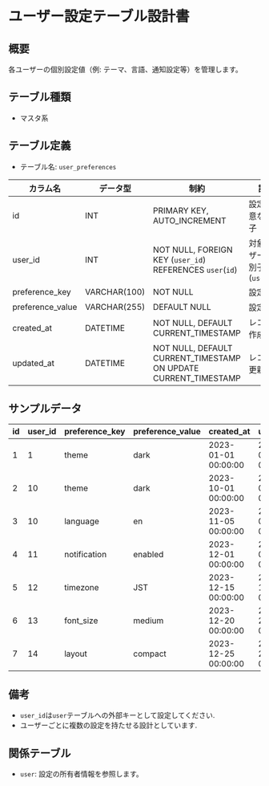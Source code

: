 # ユーザー設定テーブル設計書

## 概要
各ユーザーの個別設定値（例: テーマ、言語、通知設定等）を管理します。

## テーブル種類
- マスタ系

## テーブル定義
- テーブル名: `user_preferences`

| カラム名     | データ型     | 制約                              | 説明                           |
|--------------|--------------|-----------------------------------|--------------------------------|
| id           | INT          | PRIMARY KEY, AUTO_INCREMENT       | 設定の一意な識別子             |
| user_id      | INT          | NOT NULL, FOREIGN KEY (`user_id`) REFERENCES `user`(`id`) | 対象ユーザーの識別子 (`user.id`) |
| preference_key   | VARCHAR(100)  | NOT NULL                        | 設定キー                       |
| preference_value | VARCHAR(255)  | DEFAULT NULL                    | 設定値                         |
| created_at   | DATETIME     | NOT NULL, DEFAULT CURRENT_TIMESTAMP | レコード作成日時             |
| updated_at   | DATETIME     | NOT NULL, DEFAULT CURRENT_TIMESTAMP ON UPDATE CURRENT_TIMESTAMP | レコード更新日時 |

## サンプルデータ

| id | user_id | preference_key | preference_value | created_at           | updated_at           |
|----|---------|----------------|------------------|----------------------|----------------------|
| 1  | 1       | theme          | dark             | 2023-01-01 00:00:00  | 2023-01-01 00:00:00  |
| 2  | 10      | theme          | dark             | 2023-10-01 00:00:00  | 2023-10-01 00:00:00  |
| 3  | 10      | language       | en               | 2023-11-05 00:00:00  | 2023-11-05 00:00:00  |
| 4  | 11      | notification   | enabled          | 2023-12-01 00:00:00  | 2023-12-01 00:00:00  |
| 5  | 12      | timezone       | JST              | 2023-12-15 00:00:00  | 2023-12-15 00:00:00  |
| 6  | 13      | font_size      | medium           | 2023-12-20 00:00:00  | 2023-12-20 00:00:00  |
| 7  | 14      | layout         | compact          | 2023-12-25 00:00:00  | 2023-12-25 00:00:00  |

## 備考
- `user_id`は`user`テーブルへの外部キーとして設定してください.
- ユーザーごとに複数の設定を持たせる設計としています.

## 関係テーブル
- `user`: 設定の所有者情報を参照します。
